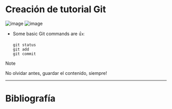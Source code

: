 # **Creación de tutorial Git**
![image](https://img.shields.io/badge/Azure_DevOps-0078D7?style=for-the-badge&logo=azure-devops&logoColor=white)
![image](https://badgen.net/badge/hello/world/red?icon=twitter)
- Some basic Git commands are :+1::
    ```
    git status
    git add
    git commit
    ```
> [!NOTE]
> No olvidar antes, guardar el contenido, siempre!
_ _ _
# **Bibliografía**